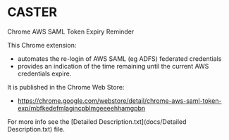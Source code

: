 # CASTER
Chrome AWS SAML Token Expiry Reminder

This Chrome extension:
- automates the re-login of AWS SAML (eg ADFS) federated credentials
- provides an indication of the time remaining until the current AWS credentials expire.

It is published in the Chrome Web Store:
- https://chrome.google.com/webstore/detail/chrome-aws-saml-token-exp/mbfkedefmlagincpblmgeeeehhamgpbn

For more info see the [Detailed Description.txt](docs/Detailed Description.txt) file.
